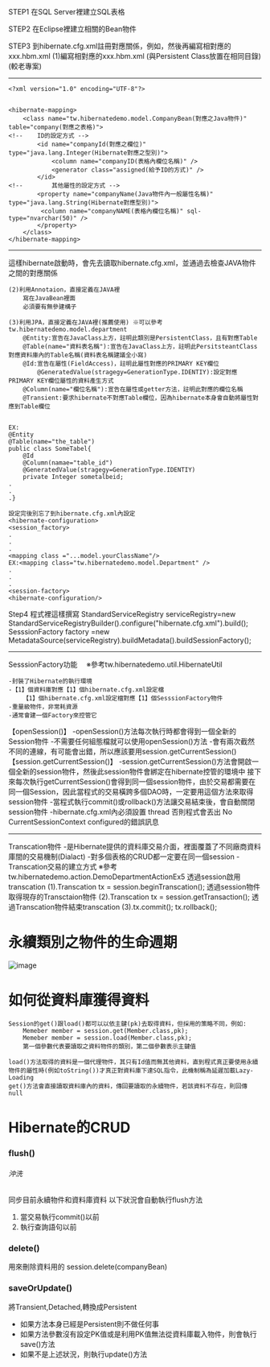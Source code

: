 
STEP1 在SQL Server裡建立SQL表格

STEP2 在Eclipse裡建立相關的Bean物件

STEP3 到hibernate.cfg.xml註冊對應關係，例如<mapping resource="tw/jerry/hibernate/model/CompanyBean.hbm.xml"/>，然後再編寫相對應的xxx.hbm.xml
	(1)編寫相對應的xxx.hbm.xml (與Persistent Class放置在相同目錄)(較老專案)

*****************************************************************************
	<?xml version="1.0" encoding="UTF-8"?>
	

	<hibernate-mapping>
    	<class name="tw.hibernatedemo.model.CompanyBean(對應之Java物件)" table="company(對應之表格)">
	<!-- 	ID的設定方式 -->
	        <id name="companyId(對應之欄位)" type="java.lang.Integer(Hibernate對應之型別)">
        	    <column name="companyID(表格內欄位名稱)" />
            	<generator class="assigned(給予ID的方式)" />
	        </id>
	<!-- 		其他屬性的設定方式 -->
        	<property name="companyName(Java物件內一般屬性名稱)" type="java.lang.String(Hibernate對應型別)">
           	 <column name="companyNAME(表格內欄位名稱)" sql-type="nvarchar(50)" />
        	</property>
	    </class>
	</hibernate-mapping>
*****************************************************************************

這樣hibernate啟動時，會先去讀取hibernate.cfg.xml，並通過<mapping>去檢查JAVA物件之間的對應關係


	(2)利用Annotaion，直接定義在JAVA裡
 		寫在JavaBean裡面
		必須要有無參建構子
		
	(3)利用JPA，直接定義在JAVA裡(推薦使用) ※可以參考 tw.hibernatedemo.model.department
		@Entity:宣告在JavaClass上方，註明此類別是PersistentClass，且有對應Table
		@Table(name="資料表名稱"):宣告在JavaClass上方，註明此PersitsteantClass對應資料庫內的Table名稱(資料表名稱建議全小寫)
		@Id:宣告在屬性(FieldAccess)，註明此屬性對應的PRIMARY KEY欄位
			@GeneratedValue(stragegy=GenerationType.IDENTIY):設定對應PRIMARY KEY欄位屬性的資料產生方式
		@Column(name="欄位名稱"):宣告在屬性或getter方法，註明此對應的欄位名稱
		@Transient:要求hibernate不對應Table欄位，因為hibernate本身會自動將屬性對應到Table欄位

 
	EX:
	@Entity
	@Table(name="the_table")
	public class SomeTabel{
		@Id
		@Column(namae="table_id")
		@GeneratedValue(stragegy=GenerationType.IDENTIY)
		private Integer sometalbeid;
	.
	.
	.}

	設定完後別忘了到hibernate.cfg.xml內設定
	<hibernate-configuration>
	<session_factory>
	.
	.
	.
	<mapping class ="...model.yourClassName"/>
	EX:<mapping class="tw.hibernatedemo.model.Department" />
	.
	.
	.
	<session-factory>
	<hibernate-configuration/>


Step4 程式裡這樣撰寫
	StandardServiceRegistry serviceRegistry=new StandardServiceRegistryBuilder().configure("hibernate.cfg.xml").build();
	SesssionFactory factory =new MetadataSource(serviceRegistry).buildMetadata().buildSessionFactory();




*****************************************************************************

SesssionFactory功能　 ※參考tw.hibernatedemo.util.HibernateUtil

	-封裝了Hibernate的執行環境
	-【1】個資料庫對應【1】個hibernate.cfg.xml設定檔
		【1】個hibernate.cfg.xml設定檔對應【1】個SesssionFactory物件
	-重量級物件，非常耗資源
	-通常會建一個Factory來控管它
【openSession()】
	-openSession()方法每次執行時都會得到一個全新的Session物件
		-不需要任何組態檔就可以使用openSession()方法 
		-會有兩次截然不同的連線，有可能會出錯，所以應該要用session.getCurrentSession()
【session.getCurrentSession()】
	-session.getCurrentSession()方法會開啟一個全新的session物件，然後此session物件會綁定在hibernate控管的環境中
		接下來每次執行getCurrentSession()會得到同一個session物件，由於交易都需要在同一個Session，因此當程式的交易橫跨多個DAO時，一定要用這個方法來取得session物件
	-當程式執行commit()或rollback()方法讓交易結束後，會自動關閉session物件
	-hibernate.cfg.xml內必須設置
		<property name="current_session_context_class">thread</property>
		否則程式會丟出 No CurrentSessionContext configured的錯誤訊息



*****************************************************************************
Transcation物件
	-是Hibernate提供的資料庫交易介面，裡面覆蓋了不同廠商資料庫間的交易機制(Dialact)
	-對多個表格的CRUD都一定要在同一個session
	-Transcation交易的建立方式 ※參考 tw.hibernatedemo.action.DemoDepartmentActionEx5 
		透過session啟用transcation
		(1).Transcation tx = session.beginTranscation();
		透過session物件取得現存的Transctaion物件
		(2).Transcation tx = session.getTransaction();
		透過Transcation物件結束transcation
		(3).tx.commit();
		    tx.rollback();
	
<h1>永續類別之物件的生命週期</h1>

	 
![image](https://user-images.githubusercontent.com/98711945/165159111-b73023a7-0fa5-45a3-9006-bd4246eea661.png)

<h1>如何從資料庫獲得資料</h1>

	Session的get()跟load()都可以以依主鍵(pk)去取得資料，但採用的策略不同，例如:
		Memeber member = session.get(Member.class,pk);
		Memeber member = session.load(Member.class,pk);
		第一個參數代表要讀取之資料物件的類別，第二個參數表示主鍵值

	load()方法取得的資料是一個代理物件，其只有Id值而無其他資料，直到程式真正要使用永續物件的屬性時(例如toString())才真正對資料庫下達SQL指令，此機制稱為延遲加載Lazy-Loading
	get()方法會直接讀取資料庫內的資料，傳回要讀取的永續物件，若該資料不存在，則回傳null

		

<h1>Hibernate的CRUD</h1>
<h3>flush()</h3>
<h6>沖洗</h6>
同步目前永續物件和資料庫資料
以下狀況會自動執行flush方法
<ol>
<li>當交易執行commit()以前</li>
<li>執行查詢語句以前</li>
</ol>

<h3>delete()</h3>
用來刪除資料用的
session.delete(companyBean)

<h3>saveOrUpdate()</h3>
將Transient,Detached,轉換成Persistent
<ul>
<li>如果方法本身已經是Persistent則不做任何事</li>
<li>如果方法參數沒有設定PK值或是利用PK值無法從資料庫載入物件，則會執行save()方法</li>
<li>如果不是上述狀況，則執行update()方法</li>
</ul>



